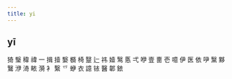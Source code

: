 ```yaml
---
title: yi
---
```


## yī
猗
瑿
稦
禕
一
揖
撎
嫛
檹
椅
毉
辷
祎
嬄
鹥
悘
弌
咿
壹
夁
壱
噫
伊
医
依
吚
黳
黟
鷖
洢
渏
畩
漪
衤
繄
乊
蛜
衣
譩
铱
醫
郼
銥

